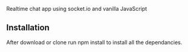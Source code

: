 Realtime chat app using socket.io and vanilla JavaScript

## **Installation**

After download or clone run npm install to install all the dependancies.

